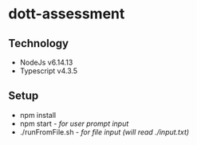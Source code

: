 # dott-assessment

## Technology
* NodeJs v6.14.13
* Typescript v4.3.5

## Setup
* npm install
* npm start *- for user prompt input*
* ./runFromFile.sh *- for file input (will read ./input.txt)*